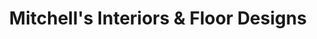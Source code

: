 ---
title: "Mitchell's Interiors & Floor Designs"
url: /laurel/mitchells-interiors-and-floor-designs/
shop: furniture
---